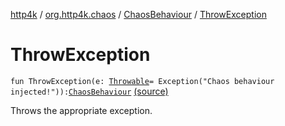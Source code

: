[http4k](../../index.md) / [org.http4k.chaos](../index.md) / [ChaosBehaviour](index.md) / [ThrowException](./-throw-exception.md)

# ThrowException

`fun ThrowException(e: `[`Throwable`](https://kotlinlang.org/api/latest/jvm/stdlib/kotlin/-throwable/index.html)` = Exception("Chaos behaviour injected!")): `[`ChaosBehaviour`](index.md) [(source)](https://github.com/http4k/http4k/blob/master/http4k-testing-chaos/src/main/kotlin/org/http4k/chaos/ChaosBehaviour.kt#L39)

Throws the appropriate exception.

